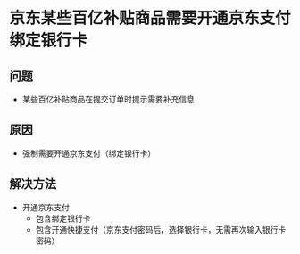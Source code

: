 # 京东某些百亿补贴商品需要开通京东支付绑定银行卡

## 问题
* 某些百亿补贴商品在提交订单时提示需要补充信息

## 原因
* 强制需要开通京东支付（绑定银行卡）

## 解决方法
* 开通京东支付
  * 包含绑定银行卡
  * 包含开通快捷支付（京东支付密码后，选择银行卡，无需再次输入银行卡密码）

